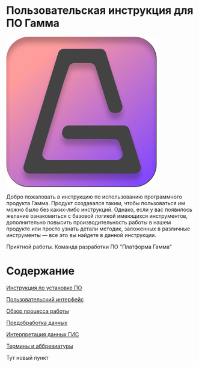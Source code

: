 # Пользовательская инструкция для ПО Гамма

![Gamma_Icon_full.png](imgs\Gamma_Icon_full.png)


Добро пожаловать в инструкцию по использованию программного продукта Гамма. Продукт создавался таким, чтобы пользоваться им можно было без каких-либо инструкций. Однако, если у вас появилось желание ознакомиться с базовой логикой имеющихся инструментов, дополнительно повысить производительность работы в нашем продукте или просто узнать детали методик, заложенных в различные инструменты — все это вы найдете в данной инструкции.

Приятной работы.
Команда разработки ПО "Платформа Гамма"

# Содержание

[Инструкция по установке ПО](Инструкция%20по%20установке%20ПО/Инструкция%20по%20установке%20ПО.md)

[Пользовательский интерфейс](Пользовательский%20интерфейс/Пользовательский%20интерфейс.md)

[Обзор процесса работы](Обзор%20процесса%20работы/Обзор%20процесса%20работы.md)

[Предобработка данных](Предобработка%20данных/Предобработка%20данных.md)

[Интерпретация данных ГИС](Интерпретация%20данных%20ГИС/Интерпретация%20данных%20ГИС.md)

[Термины и аббревиатуры](Термины%20и%20аббревиатуры/Термины%20и%20аббревиатуры.md)

Тут новый пункт